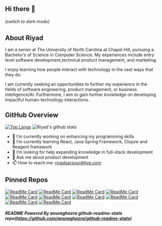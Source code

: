 ## Hi there 👋 
###### (switch to dark mode)


## About Riyad 
I am a senior at The University of North Carolina at Chapel Hill, pursuing a Bachelor’s of Science in Computer Science. 
My experiences include entry level software development,technical product management, and marketing.

I enjoy learning how people interact with technology in the vast ways that they do.

I am currently seeking an opportunities to further my experience in the fields of software engineering, product management, or business intelligence/AI. Furthermore, I aim to gain further knowledge on developing impactful human-technology interactions. 


## GitHub Overview


[![Top Langs](https://github-readme-stats.vercel.app/api/top-langs/?username=riyadsarsour&layout=compact&langs_count=10&theme=nightowl)](https://github.com/riyadsarsour/github-readme-stats)     ![Riyad's github stats](https://github-readme-stats.vercel.app/api?username=riyadsarsour&show_icons=true&theme=nightowl)





- 🔭 I’m currently working on enhancing my programming skills
- 🌱 I’m currently learning React, Java Spring Framework, Clojure and Reagent framework
- 🤔 I’m looking for help expanding knowledge in full-stack development
- 💬 Ask me about product development
- 📫 How to reach me: riyadsarsour@live.com



## Pinned Repos
[![ReadMe Card](https://github-readme-stats.vercel.app/api/pin/?username=riyadsarsour&theme=react&repo=studentRegistry)](https://github.com/riyadsarsour/studentRegistry)
[![ReadMe Card](https://github-readme-stats.vercel.app/api/pin/?username=riyadsarsour&theme=react&repo=LakersBot)](https://github.com/riyadsarsour/LakersBot)
[![ReadMe Card](https://github-readme-stats.vercel.app/api/pin/?username=riyadsarsour&theme=react&repo=sarsourShell)](https://github.com/riyadsarsour/sarsourShell)
[![ReadMe Card](https://github-readme-stats.vercel.app/api/pin/?username=riyadsarsour&theme=react&repo=sushiGame)](https://github.com/riyadsarsour/sushiGame)
[![ReadMe Card](https://github-readme-stats.vercel.app/api/pin/?username=riyadsarsour&theme=react&repo=mockGitCLI)](https://github.com/riyadsarsour/mockGitCLI)
[![ReadMe Card](https://github-readme-stats.vercel.app/api/pin/?username=riyadsarsour&theme=react&repo=babyJarvis)](https://github.com/riyadsarsour/babyJarvis)
[![ReadMe Card](https://github-readme-stats.vercel.app/api/pin/?username=riyadsarsour&theme=react&repo=mockTwitter)](https://github.com/riyadsarsour/mockTwitter)
[![ReadMe Card](https://github-readme-stats.vercel.app/api/pin/?username=riyadsarsour&theme=react&repo=mock2048)](https://github.com/riyadsarsour/mock2048)
[![ReadMe Card](https://github-readme-stats.vercel.app/api/pin/?username=riyadsarsour&theme=react&repo=texterdexter)](https://github.com/riyadsarsour/texterdexter)
[![ReadMe Card](https://github-readme-stats.vercel.app/api/pin/?username=riyadsarsour&theme=react&repo=Quatroah)](https://github.com/riyadsarsour/Quatroah)



##### README  Powered By anuraghazra github-readme-stats repo(https://github.com/anuraghazra/github-readme-stats)

















